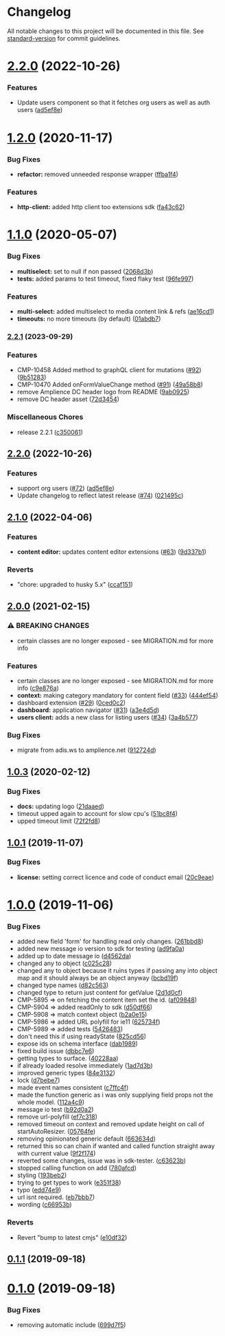 # Changelog

All notable changes to this project will be documented in this file. See [standard-version](https://github.com/conventional-changelog/standard-version) for commit guidelines.

# [2.2.0](https://github.com/amplience/dc-extensions-sdk/compare/v2.1.0...v2.2.0) (2022-10-26)

### Features

- Update users component so that it fetches org users as well as auth users ([ad5ef8e](https://github.com/amplience/dc-extensions-sdk/commit/ad5ef8ed6428c87cddc9a1623bd36231c207d73a))

# [1.2.0](https://github.com/amplience/dc-extensions-sdk/compare/v1.1.0...v1.2.0) (2020-11-17)

### Bug Fixes

- **refactor:** removed unneeded response wrapper ([ffba1f4](https://github.com/amplience/dc-extensions-sdk/commit/ffba1f467792a5543381e62dd292542da453d25a))

### Features

- **http-client:** added http client too extensions sdk ([fa43c62](https://github.com/amplience/dc-extensions-sdk/commit/fa43c628c1c04960b9d9023bd664349a9bd0edba))

# [1.1.0](https://github.com/amplience/dc-extensions-sdk/compare/v1.0.3...v1.1.0) (2020-05-07)

### Bug Fixes

- **multiselect:** set to null if non passed ([2068d3b](https://github.com/amplience/dc-extensions-sdk/commit/2068d3bd94d6129112c0112a39a1174cf7645424))
- **tests:** added params to test timeout, fixed flaky test ([96fe997](https://github.com/amplience/dc-extensions-sdk/commit/96fe997769ebaec44995eb464ca10d8b02713fb3))

### Features

- **multi-select:** added multiselect to media content link & refs ([ae16cd1](https://github.com/amplience/dc-extensions-sdk/commit/ae16cd122790852ac535cd2bbe03b544f5dd3c9a))
- **timeouts:** no more timeouts (by default) ([01abdb7](https://github.com/amplience/dc-extensions-sdk/commit/01abdb72b9a1b961a20058f27d912cc58a3f4af1))

### [2.2.1](https://www.github.com/amplience/dc-extensions-sdk/compare/v2.2.0...v2.2.1) (2023-09-29)


### Features

* CMP-10458 Added method to graphQL client for mutations ([#92](https://www.github.com/amplience/dc-extensions-sdk/issues/92)) ([9b51283](https://www.github.com/amplience/dc-extensions-sdk/commit/9b51283fa36da7cc519b6fef36f444c97fe038e9))
* CMP-10470 Added onFormValueChange method ([#91](https://www.github.com/amplience/dc-extensions-sdk/issues/91)) ([49a58b8](https://www.github.com/amplience/dc-extensions-sdk/commit/49a58b89026adb2821f03a9b2e237e89e391c03b))
* remove Amplience DC header logo from README ([9ab0925](https://www.github.com/amplience/dc-extensions-sdk/commit/9ab092566b71876531f57d5f39b15a22ae151914))
* remove DC header asset ([72d3454](https://www.github.com/amplience/dc-extensions-sdk/commit/72d345404b6f618002e135b65ef47833e30f5f7d))


### Miscellaneous Chores

* release 2.2.1 ([c350061](https://www.github.com/amplience/dc-extensions-sdk/commit/c350061562b3a068ffec8462ae893186bee110fa))

## [2.2.0](https://www.github.com/amplience/dc-extensions-sdk/compare/v2.1.0...v2.2.0) (2022-10-26)


### Features

* support org users ([#72](https://www.github.com/amplience/dc-extensions-sdk/issues/72)) ([ad5ef8e](https://www.github.com/amplience/dc-extensions-sdk/commit/ad5ef8ed6428c87cddc9a1623bd36231c207d73a))
* Update changelog to reflect latest release ([#74](https://www.github.com/amplience/dc-extensions-sdk/issues/74)) ([021495c](https://www.github.com/amplience/dc-extensions-sdk/commit/021495c6dad22f5d06f04cc312a2ae95ebc35aee))

## [2.1.0](https://www.github.com/amplience/dc-extensions-sdk/compare/v2.0.0...v2.1.0) (2022-04-06)

### Features

- **content editor:** updates content editor extensions ([#63](https://www.github.com/amplience/dc-extensions-sdk/issues/63)) ([9d337b1](https://www.github.com/amplience/dc-extensions-sdk/commit/9d337b1d4bfacad55ccb3d9a6b7210560d9c55f7))

### Reverts

- "chore: upgraded to husky 5.x" ([ccaf151](https://www.github.com/amplience/dc-extensions-sdk/commit/ccaf1512cc8e1a1693cf30efa43414280688465d))

## [2.0.0](https://www.github.com/amplience/dc-extensions-sdk/compare/v1.2.0...v2.0.0) (2021-02-15)

### ⚠ BREAKING CHANGES

- certain classes are no longer exposed - see MIGRATION.md for more info

### Features

- certain classes are no longer exposed - see MIGRATION.md for more info ([c9e876a](https://www.github.com/amplience/dc-extensions-sdk/commit/c9e876a6faa662414770874ca463ae175d5d166b))
- **context:** making category mandatory for content field ([#33](https://www.github.com/amplience/dc-extensions-sdk/issues/33)) ([444ef54](https://www.github.com/amplience/dc-extensions-sdk/commit/444ef54f3866d7214b26ced0f3a0ba441f9ae24a))
- dashboard extension ([#29](https://www.github.com/amplience/dc-extensions-sdk/issues/29)) ([0ced0c2](https://www.github.com/amplience/dc-extensions-sdk/commit/0ced0c23c37b17c64ee16c9304f8292200a2e661))
- **dashboard:** application navigator ([#31](https://www.github.com/amplience/dc-extensions-sdk/issues/31)) ([a3e4d5d](https://www.github.com/amplience/dc-extensions-sdk/commit/a3e4d5d1a7d5159e155e7a81d763217c10c40936))
- **users client:** adds a new class for listing users ([#34](https://www.github.com/amplience/dc-extensions-sdk/issues/34)) ([3a4b577](https://www.github.com/amplience/dc-extensions-sdk/commit/3a4b577e5aa49b6d2a5e898d9763ae32e63ebb7b))

### Bug Fixes

- migrate from adis.ws to amplience.net ([912724d](https://www.github.com/amplience/dc-extensions-sdk/commit/912724dc197b68881387711283f61e6a102d1c65))

## [1.0.3](https://github.com/amplience/dc-extensions-sdk/compare/v1.0.2...v1.0.3) (2020-02-12)

### Bug Fixes

- **docs:** updating logo ([21daaed](https://github.com/amplience/dc-extensions-sdk/commit/21daaedff1ef3461697b8421f6757469bf993fb3))
- timeout upped again to account for slow cpu's ([51bc8f4](https://github.com/amplience/dc-extensions-sdk/commit/51bc8f44e0f372e916543ba1c54aa8d6ebf90a12))
- upped timeout limit ([72f2fd8](https://github.com/amplience/dc-extensions-sdk/commit/72f2fd81ce9966f207728707d08ca91d56ad0cb1))

## [1.0.1](https://github.com/amplience/dc-extensions-sdk/compare/v1.0.0...v1.0.1) (2019-11-07)

### Bug Fixes

- **license:** setting correct licence and code of conduct email ([20c9eae](https://github.com/amplience/dc-extensions-sdk/commit/20c9eaef6376390bd255ba7af1349a85d74917b9))

# [1.0.0](https://github.com/amplience/dc-extensions-sdk/compare/0.1.1...v1.0.0) (2019-11-06)

### Bug Fixes

- added new field 'form' for handling read only changes. ([261bbd8](https://github.com/amplience/dc-extensions-sdk/commit/261bbd82ce54df240e6de2aedfe69c83e96639fa))
- added new message io version to sdk for testing ([ad9fa0a](https://github.com/amplience/dc-extensions-sdk/commit/ad9fa0a703fe0c03ceb41a87132168cfb669a8dd))
- added up to date message io ([d4562da](https://github.com/amplience/dc-extensions-sdk/commit/d4562da1945f51828dbe048bb44c74e840fc6a1c))
- changed any to object ([c025c28](https://github.com/amplience/dc-extensions-sdk/commit/c025c289940b12669b8bab524b7ac6584a9f1d3f))
- changed any to object because it ruins types if passing any into object map and it should always be an object anyway ([bcbd19f](https://github.com/amplience/dc-extensions-sdk/commit/bcbd19fbdef6089b40de8480d160943fb13c068d))
- changed type names ([d82c563](https://github.com/amplience/dc-extensions-sdk/commit/d82c5630883a6b6ccf80a9cc933cee79bb3bce75))
- changed type to return just content for getValue ([2d1d0cf](https://github.com/amplience/dc-extensions-sdk/commit/2d1d0cf92981433d2196653f6a5079570564d28c))
- CMP-5895 => on fetching the content item set the id. ([af09848](https://github.com/amplience/dc-extensions-sdk/commit/af098489fc776d5076ae220ff17abd07d377ec05))
- CMP-5904 => added readOnly to sdk ([d50df66](https://github.com/amplience/dc-extensions-sdk/commit/d50df66bf2f1e99755b7129a575d0a0abed57ca7))
- CMP-5908 => match context object ([b2a0e15](https://github.com/amplience/dc-extensions-sdk/commit/b2a0e156d012c4515c8b5275c917b5b8e5e6f359))
- CMP-5986 => added URL polyfill for ie11 ([625734f](https://github.com/amplience/dc-extensions-sdk/commit/625734fd99b43ee1f2c63a8885ade43913202fea))
- CMP-5989 => added tests ([5426483](https://github.com/amplience/dc-extensions-sdk/commit/5426483b690622647f295e9bea61bef990c6b696))
- don't need this if using readyState ([825cd56](https://github.com/amplience/dc-extensions-sdk/commit/825cd564108fbaff8a8b196e2c4fefef4ee01279))
- expose ids on schema interface ([dab1989](https://github.com/amplience/dc-extensions-sdk/commit/dab19891d1ae0289c286757067d8a60288117eef))
- fixed build issue ([dbbc7e6](https://github.com/amplience/dc-extensions-sdk/commit/dbbc7e624b6edb7aefd086dbd5da86e809954e21))
- getting types to surface. ([40228aa](https://github.com/amplience/dc-extensions-sdk/commit/40228aa32bb4dc63a042c35740133ac96101f435))
- if already loaded resolve immediately ([1ad7d3b](https://github.com/amplience/dc-extensions-sdk/commit/1ad7d3b7b169a3c117eaa9394de5e35b41af75a1))
- improved generic types ([84e3132](https://github.com/amplience/dc-extensions-sdk/commit/84e313282d6a96158dbed1a321c5b0b8703cdff0))
- lock ([d7bebe7](https://github.com/amplience/dc-extensions-sdk/commit/d7bebe7e276bad209956efdc817cadb1c2091348))
- made event names consistent ([c7ffc4f](https://github.com/amplience/dc-extensions-sdk/commit/c7ffc4f8bca7f11fdbd068179c3d27aa0f10b065))
- made the function generic as i was only supplying field props not the whole model. ([112a4c9](https://github.com/amplience/dc-extensions-sdk/commit/112a4c9c7444d2bd426bb3d1a11c5a1bef35e4df))
- message io test ([b92d0a2](https://github.com/amplience/dc-extensions-sdk/commit/b92d0a26d1b8b700925e0a58a4ddf8cb80efc8f8))
- remove url-polyfill ([ef7c318](https://github.com/amplience/dc-extensions-sdk/commit/ef7c31850259576a00047d6897529ee88df98b6d))
- removed timeout on context and removed update height on call of startAutoResizer. ([05764fe](https://github.com/amplience/dc-extensions-sdk/commit/05764fe0143c03b9ecfb273549bb3e0f098f0a6f))
- removing opinionated generic default ([663634d](https://github.com/amplience/dc-extensions-sdk/commit/663634d81a690a3e904808cff5640afd31f88cb1))
- returned this so can chain if wanted and called function straight away with current value ([9f2f174](https://github.com/amplience/dc-extensions-sdk/commit/9f2f1745974e5a56c721fef495dea4cbe44556f1))
- reverted some changes, issue was in sdk-tester. ([c63623b](https://github.com/amplience/dc-extensions-sdk/commit/c63623bb33cf0ee90de7ebc828f77fa315a360a7))
- stopped calling function on add ([780afcd](https://github.com/amplience/dc-extensions-sdk/commit/780afcd713aa9b7928846ff27c8b1320b98227bf))
- styling ([193beb2](https://github.com/amplience/dc-extensions-sdk/commit/193beb2d80b7b41849b1629493e0b1d45f99bd13))
- trying to get types to work ([e351f38](https://github.com/amplience/dc-extensions-sdk/commit/e351f38cf13acd864910fe6f534279f8412d1c61))
- typo ([edd74e9](https://github.com/amplience/dc-extensions-sdk/commit/edd74e969f2175bfcbb08c33a6fc32063f84854d))
- url isnt required. ([eb7bbb7](https://github.com/amplience/dc-extensions-sdk/commit/eb7bbb7ed4a813fb0c05b23d0220fcc7b482d30d))
- wording ([c66953b](https://github.com/amplience/dc-extensions-sdk/commit/c66953b264c09bf71ef5587cbcf132f30ef119d1))

### Reverts

- Revert "bump to latest cmjs" ([e10df32](https://github.com/amplience/dc-extensions-sdk/commit/e10df32dead1b03a0a2f62bc7d2cf2d5db456316))

## [0.1.1](https://github.com/amplience/dc-extensions-sdk/compare/0.1.0...0.1.1) (2019-09-18)

# [0.1.0](https://github.com/amplience/dc-extensions-sdk/compare/699d7f524973a632794d1f17ee035bcd5c522760...0.1.0) (2019-09-18)

### Bug Fixes

- removing automatic include ([699d7f5](https://github.com/amplience/dc-extensions-sdk/commit/699d7f524973a632794d1f17ee035bcd5c522760))
